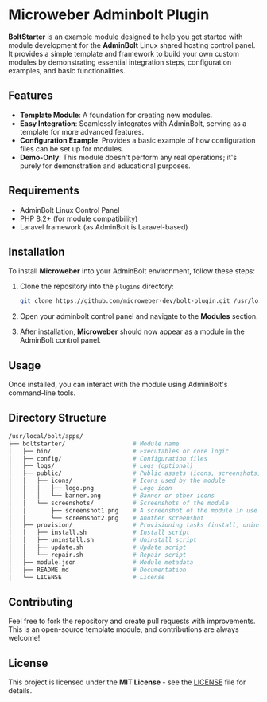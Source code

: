 # **Microweber Adminbolt Plugin**

**BoltStarter** is an example module designed to help you get started with module development for the **AdminBolt** Linux shared hosting control panel. It provides a simple template and framework to build your own custom modules by demonstrating essential integration steps, configuration examples, and basic functionalities.

## Features
- **Template Module**: A foundation for creating new modules.
- **Easy Integration**: Seamlessly integrates with AdminBolt, serving as a template for more advanced features.
- **Configuration Example**: Provides a basic example of how configuration files can be set up for modules.
- **Demo-Only**: This module doesn't perform any real operations; it's purely for demonstration and educational purposes.

## Requirements
- AdminBolt Linux Control Panel
- PHP 8.2+ (for module compatibility)
- Laravel framework (as AdminBolt is Laravel-based)

## Installation

To install **Microweber** into your AdminBolt environment, follow these steps:

1. Clone the repository into the `plugins` directory:
    ```bash
    git clone https://github.com/microweber-dev/bolt-plugin.git /usr/local/bolt/plugins/microweber
    ```

2. Open your adminbolt control panel and navigate to the **Modules** section.

3. After installation, **Microweber** should now appear as a module in the AdminBolt control panel.


## Usage

Once installed, you can interact with the module using AdminBolt's command-line tools.


## Directory Structure
```bash
/usr/local/bolt/apps/
├── boltstarter/                   # Module name
│   ├── bin/                       # Executables or core logic
│   ├── config/                    # Configuration files
│   ├── logs/                      # Logs (optional)
│   ├── public/                    # Public assets (icons, screenshots, etc.)
│   │   ├── icons/                 # Icons used by the module
│   │   │   ├── logo.png           # Logo icon
│   │   │   └── banner.png         # Banner or other icons
│   │   └── screenshots/           # Screenshots of the module
│   │       ├── screenshot1.png    # A screenshot of the module in use
│   │       └── screenshot2.png    # Another screenshot
│   ├── provision/                 # Provisioning tasks (install, uninstall, update, repair)
│   │   ├── install.sh             # Install script
│   │   ├── uninstall.sh           # Uninstall script
│   │   ├── update.sh              # Update script
│   │   └── repair.sh              # Repair script
│   ├── module.json                # Module metadata
│   ├── README.md                  # Documentation
│   └── LICENSE                    # License
```

## Contributing

Feel free to fork the repository and create pull requests with improvements. This is an open-source template module, and contributions are always welcome!

## License

This project is licensed under the **MIT License** - see the [LICENSE](LICENSE) file for details.
